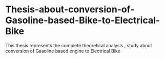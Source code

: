 # Thesis-about-conversion-of-Gasoline-based-Bike-to-Electrical-Bike
This thesis represents the complete theoretical analysis , study  about conversion of Gasoline based engine to Electrical  Bike 
